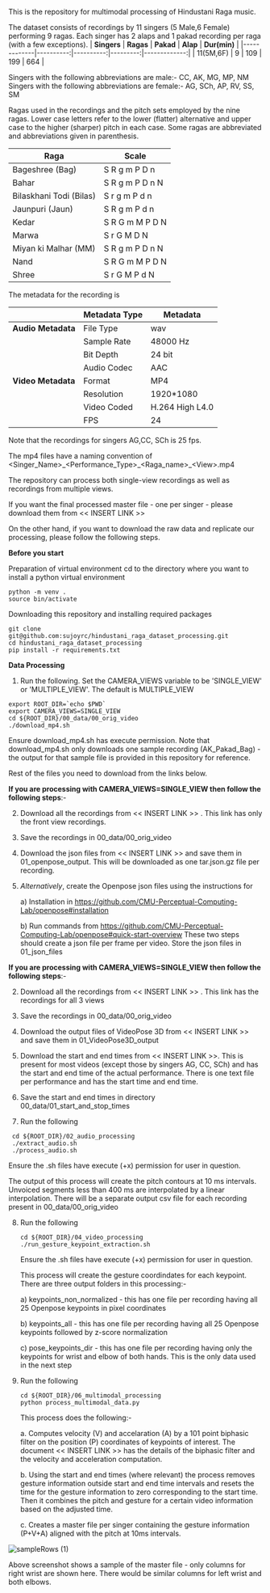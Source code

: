 This is the repository for multimodal processing of Hindustani Raga music. 

The dataset consists of recordings by 11 singers (5 Male,6 Female) performing 9 ragas. Each singer has 2 alaps and 1 pakad recording per raga (with a few exceptions). 
| **Singers** | **Ragas** | **Pakad** | **Alap** | **Dur(min)** |
|-------------|----------:|----------:|---------:|-------------:|
| 11(5M,6F)   |         9 |       109 |      199 |          664 |

Singers with the following abbreviations are male:-  CC, AK, MG, MP, NM\
Singers with the following abbreviations are female:- AG, SCh, AP, RV, SS, SM

Ragas used in the recordings and the pitch sets employed by the nine ragas. Lower case letters refer to the lower (flatter) alternative and upper case to the higher (sharper) pitch in each case. Some ragas are abbreviated and abbreviations given in parenthesis.

| **Raga**             | **Scale**          |
|----------------------|--------------------|
| Bageshree (Bag)      | S R g m P D n      |
| Bahar                | S R g m P D n N    |
| Bilaskhani Todi (Bilas) | S r g m P d n  |
| Jaunpuri (Jaun)      | S R g m P d n      |
| Kedar                | S R G m M P D N    |
| Marwa                | S r G M D N        |
| Miyan ki Malhar (MM) | S R g m P D n N    |
| Nand                 | S R G m M P D N    |
| Shree                | S r G M P d N      |

The metadata for the recording is

|                     | **Metadata Type** | **Metadata**      |
|---------------------|-------------------|-------------------|
| **Audio Metadata**  | File Type         | wav               |
|                     | Sample Rate       | 48000 Hz          |
|                     | Bit Depth         | 24 bit            |
|                     | Audio Codec       | AAC               |
| **Video Metadata**  | Format            | MP4               |
|                     | Resolution        | 1920*1080         |
|                     | Video Coded       | H.264 High L4.0   |
|                     | FPS               | 24                |

Note that the recordings for singers AG,CC, SCh is 25 fps.

The mp4 files have a naming convention of <Singer_Name\>\_\<Performance_Type\>\_\<Raga_name\>\_\<View\>.mp4

The repository can process both single-view recordings as well as recordings from multiple views.

If you want the final processed master file - one per singer - please download them from << INSERT LINK >>

On the other hand, if you want to download the raw data and replicate our processing, please follow the following steps.

**Before you start**

Preparation of virtual environment
cd to the directory where you want to install a python virtual environment
```
python -m venv .
source bin/activate
```
Downloading this repository and installing required packages
```
git clone git@github.com:sujoyrc/hindustani_raga_dataset_processing.git
cd hindustani_raga_dataset_processing
pip install -r requirements.txt
```
**Data Processing**

1. Run the following. Set the CAMERA_VIEWS variable to be 'SINGLE_VIEW' or 'MULTIPLE_VIEW'.  The default is MULTIPLE_VIEW
```
export ROOT_DIR=`echo $PWD`
export CAMERA_VIEWS=SINGLE_VIEW
cd ${ROOT_DIR}/00_data/00_orig_video
./download_mp4.sh
```
Ensure download_mp4.sh has execute permission. Note that download_mp4.sh only downloads one sample recording (AK_Pakad_Bag) - the output for that sample file is provided in this repository for reference. 

Rest of the files you need to download from the links below.

**If you are processing with CAMERA_VIEWS=SINGLE_VIEW then follow the following steps**:-


2. Download all the recordings from << INSERT LINK >> . This link has only the front view recordings.
3. Save the recordings in 00_data/00_orig_video
4. Download the json files from << INSERT LINK >> and save them in 01_openpose_output. This will be downloaded as one tar.json.gz file per recording.
5. *Alternatively*, create the Openpose json files using the instructions for
   
     a) Installation in https://github.com/CMU-Perceptual-Computing-Lab/openpose#installation
   
     b) Run commands from https://github.com/CMU-Perceptual-Computing-Lab/openpose#quick-start-overview
   These two steps should create a json file per frame per video. Store the json files in 01_json_files

**If you are processing with CAMERA_VIEWS=SINGLE_VIEW then follow the following steps**:-

2. Download all the recordings from << INSERT LINK >> . This link has the recordings for all 3 views
3. Save the recordings in 00_data/00_orig_video
4. Download the output files of VideoPose 3D from << INSERT LINK >> and save them in 01_VideoPose3D_output


5. Download the start and end times from << INSERT LINK >>. This is present for most videos (except those by singers AG, CC, SCh) and has the start and end time of the actual performance. There is one text file per performance and has the start time and end time.

6. Save the start and end times in directory 00_data/01_start_and_stop_times

7. Run the following

  ```
   cd ${ROOT_DIR}/02_audio_processing
   ./extract_audio.sh
   ./process_audio.sh
   ```
  
   Ensure the .sh files have execute (+x) permission for user in question.

   The output of this process will create the pitch contours at 10 ms intervals. Unvoiced segments less than 400 ms are interpolated by a linear interpolation.
   There will be a separate output csv file for each recording present in 00_data/00_orig_video
   
8. Run the following

    ```
    cd ${ROOT_DIR}/04_video_processing
    ./run_gesture_keypoint_extraction.sh
    ```
    
   Ensure the .sh files have execute (+x) permission for user in question.


   This process will create the gesture coordindates for each keypoint.
   There are three output folders in this processing:-
   
   a) keypoints_non_normalized - this has one file per recording having all 25 Openpose keypoints in pixel coordinates
   
   b) keypoints_all - this has one file per recording having all 25 Openpose keypoints followed by z-score normalization
   
   c) pose_keypoints_dir - this has one file per recording having only the keypoints for wrist and elbow of both hands. This is the only data used in the next step

10. Run the following
     ```
     cd ${ROOT_DIR}/06_multimodal_processing
     python process_multimodal_data.py
     ```

     This process does the following:-
     
     a. Computes velocity (V) and accelaration (A) by a 101 point biphasic filter on the position (P) coordinates of keypoints of interest. The document << INSERT LINK >> has the details of the biphasic filter and the velocity and acceleration computation.
     
     b. Using the start and end times (where relevant) the process removes gesture information outside start and end time intervals and resets the time for the gesture information to zero corresponding to the start time. Then it combines the pitch and gesture for a certain video information based on the adjusted time.
     
     c. Creates a master file per singer containing the gesture information (P+V+A) aligned with the pitch at 10ms intervals.
    
![sampleRows (1)](https://github.com/sujoyrc/hindustani_raga_dataset_processing/assets/8533584/b2d14ef2-a6ee-47e6-8976-1209f0061528)
   
Above screenshot shows a sample of the master file - only columns for right wrist are shown here. There would be similar columns for left wrist and both elbows.
